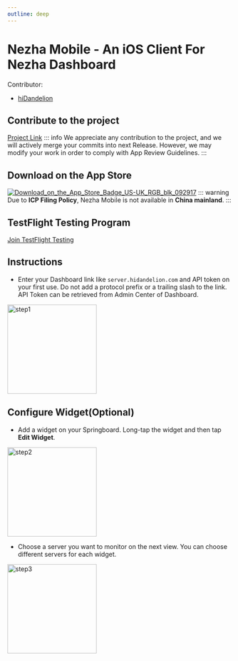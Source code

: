 ```yaml
---
outline: deep
---
```


# Nezha Mobile - An iOS Client For Nezha Dashboard
Contributor:
+ [hiDandelion](https://github.com/hiDandelion)

## Contribute to the project
[Project Link](https://github.com/hiDandelion/Nezha-Mobile)
::: info
We appreciate any contribution to the project, and we will actively merge your commits into next Release. However, we may modify your work in order to comply with App Review Guidelines.
:::

## Download on the App Store
[![Download_on_the_App_Store_Badge_US-UK_RGB_blk_092917](/images/case6/Download_on_the_App_Store_Badge_US-UK_RGB_blk_092917.svg)](https://apps.apple.com/us/app/nezha-mobile/id6596729064)
::: warning
Due to **ICP Filing Policy**, Nezha Mobile is not available in **China mainland**.
:::

## TestFlight Testing Program
[Join TestFlight Testing](https://testflight.apple.com/join/C6vTc2dN)

## Instructions
+ Enter your Dashboard link like `server.hidandelion.com` and API token on your first use. Do not add a protocol prefix or a trailing slash to the link. API Token can be retrieved from Admin Center of Dashboard.
<img src="/images/case6/1_en_US.png" alt="step1" width="200"/>

## Configure Widget(Optional)
+ Add a widget on your Springboard. Long-tap the widget and then tap **Edit Widget**.
<img src="/images/case6/2_en_US.png" alt="step2" width="200"/>

+ Choose a server you want to monitor on the next view. You can choose different servers for each widget.
<img src="/images/case6/3_en_US.png" alt="step3" width="200"/>

